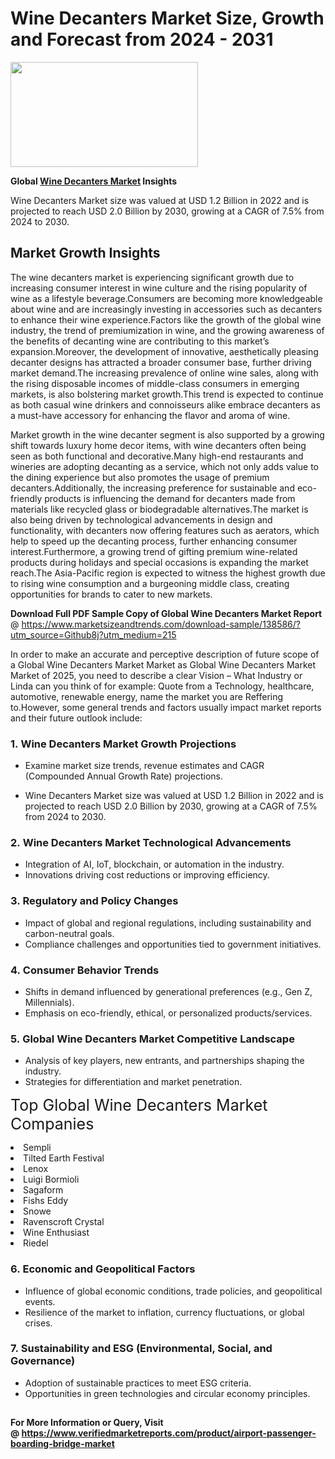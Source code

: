 <H1>Wine Decanters Market Size, Growth and Forecast from 2024 - 2031</H1><img class="aligncenter size-medium wp-image-584254" src="https://thirdeyenews.in/wp-content/uploads/2024/09/Global-Market-Research-300x168.jpeg" alt="" width="300" height="168" /><p><strong>Global&nbsp;<a href="https://www.marketsizeandtrends.com/download-sample/138586/?utm_source=Github8j?utm_medium=215">Wine Decanters Market</a> Insights</strong></p><p>Wine Decanters Market size was valued at USD 1.2 Billion in 2022 and is projected to reach USD 2.0 Billion by 2030, growing at a CAGR of 7.5% from 2024 to 2030.</p><p><h2>Market Growth Insights</h2> <p>The wine decanters market is experiencing significant growth due to increasing consumer interest in wine culture and the rising popularity of wine as a lifestyle beverage.Consumers are becoming more knowledgeable about wine and are increasingly investing in accessories such as decanters to enhance their wine experience.Factors like the growth of the global wine industry, the trend of premiumization in wine, and the growing awareness of the benefits of decanting wine are contributing to this market’s expansion.Moreover, the development of innovative, aesthetically pleasing decanter designs has attracted a broader consumer base, further driving market demand.The increasing prevalence of online wine sales, along with the rising disposable incomes of middle-class consumers in emerging markets, is also bolstering market growth.This trend is expected to continue as both casual wine drinkers and connoisseurs alike embrace decanters as a must-have accessory for enhancing the flavor and aroma of wine.</p> <p>Market growth in the wine decanter segment is also supported by a growing shift towards luxury home decor items, with wine decanters often being seen as both functional and decorative.Many high-end restaurants and wineries are adopting decanting as a service, which not only adds value to the dining experience but also promotes the usage of premium decanters.Additionally, the increasing preference for sustainable and eco-friendly products is influencing the demand for decanters made from materials like recycled glass or biodegradable alternatives.The market is also being driven by technological advancements in design and functionality, with decanters now offering features such as aerators, which help to speed up the decanting process, further enhancing consumer interest.Furthermore, a growing trend of gifting premium wine-related products during holidays and special occasions is expanding the market reach.The Asia-Pacific region is expected to witness the highest growth due to rising wine consumption and a burgeoning middle class, creating opportunities for brands to cater to new markets.</p> <p><span class=""><strong>Download Full PDF Sample Copy of Global Wine Decanters Market Report</strong> @ <a href="https://www.marketsizeandtrends.com/download-sample/138586/?utm_source=Github8j?utm_medium=215" target="_blank">https://www.marketsizeandtrends.com/download-sample/138586/?utm_source=Github8j?utm_medium=215</a></span></p><p>In order to make an accurate and perceptive description of future scope of a Global&nbsp;Wine Decanters Market Market as Global&nbsp;Wine Decanters Market Market of 2025, you need to describe a clear Vision &ndash; What Industry or Linda can you think of for example: Quote from a Technology, healthcare, automotive, renewable energy, name the market you are Reffering to.However, some general trends and factors usually impact market reports and their future outlook include:</p><h3>1.&nbsp;<strong>Wine Decanters Market Growth Projections</strong></h3><ul><li>Examine market size trends, revenue estimates and CAGR (Compounded Annual Growth Rate) projections.</li><li><p>Wine Decanters Market size was valued at USD 1.2 Billion in 2022 and is projected to reach USD 2.0 Billion by 2030, growing at a CAGR of 7.5% from 2024 to 2030.</p></li></ul><h3>2.&nbsp;<strong>Wine Decanters Market Technological Advancements</strong></h3><ul><li>Integration of AI, IoT, blockchain, or automation in the industry.</li><li>Innovations driving cost reductions or improving efficiency.</li></ul><h3>3.&nbsp;<strong>Regulatory and Policy Changes</strong></h3><ul><li>Impact of global and regional regulations, including sustainability and carbon-neutral goals.</li><li>Compliance challenges and opportunities tied to government initiatives.</li></ul><h3>4.&nbsp;<strong>Consumer Behavior Trends</strong></h3><ul><li>Shifts in demand influenced by generational preferences (e.g., Gen Z, Millennials).</li><li>Emphasis on eco-friendly, ethical, or personalized products/services.</li></ul><h3>5.&nbsp;<strong>Global Wine Decanters Market Competitive Landscape</strong></h3><ul><li>Analysis of key players, new entrants, and partnerships shaping the industry.</li><li>Strategies for differentiation and market penetration.</li></ul><p data-pm-slice="1 1 []"><span style="color: inherit; font-family: inherit; font-size: 25px;">Top Global Wine Decanters Market Companies</span></p><div class="" data-test-id=""><p><li>Sempli</li><li> Tilted Earth Festival</li><li> Lenox</li><li> Luigi Bormioli</li><li> Sagaform</li><li> Fishs Eddy</li><li> Snowe</li><li> Ravenscroft Crystal</li><li> Wine Enthusiast</li><li> Riedel</li></p></div><h3>6.&nbsp;<strong>Economic and Geopolitical Factors</strong></h3><ul><li>Influence of global economic conditions, trade policies, and geopolitical events.</li><li>Resilience of the market to inflation, currency fluctuations, or global crises.</li></ul><h3>7.&nbsp;<strong>Sustainability and ESG (Environmental, Social, and Governance)</strong></h3><ul><li>Adoption of sustainable practices to meet ESG criteria.</li><li>Opportunities in green technologies and circular economy principles.</li></ul><h2><strong style="font-size: 14px;">For More Information or Query, Visit @&nbsp;</strong><a style="background-color: #ffffff; font-size: 14px;" href="https://www.marketsizeandtrends.com/report/wine-decanters-market/" target="_blank">https://www.verifiedmarketreports.com/product/airport-passenger-boarding-bridge-market</a></h2>